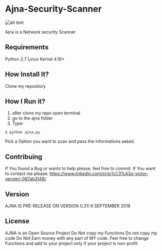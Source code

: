 # Ajna-Security-Scanner
![alt text](https://upload.wikimedia.org/wikipedia/commons/thumb/d/d1/Ajna_Mandala.svg/220px-Ajna_Mandala.svg.png)

Ajna is a Network security Scanner

## Requirements 

Python 2.7
Linux Kernel 4.16+

## How Install It?

Clone my repository

## How I Run it?

1. after clone my repo open terminal
2. go to the ajna folder
3. Type:
```
$ python ajna.py
``` 
Pick a Option you want to scan and pass the informations asked.

## Contribuing

If You found a Bug or wants to help please, feel free to commit.
If You want to contact me please: https://www.linkedin.com/in/jo%C3%A3o-victor-vernieri-087ab3148/

## Version 

AJNA IS PRÉ-RELEASE ON VERSION 0.31! 6 SEPTEMBER 2018

## License

AJNA is an Open Source Project
Do Not copy my Functions
Do not copy my code
Do Not Earn money with any part of MY code.
Feel free to change Functions and add to your project only if your project is non-profit


